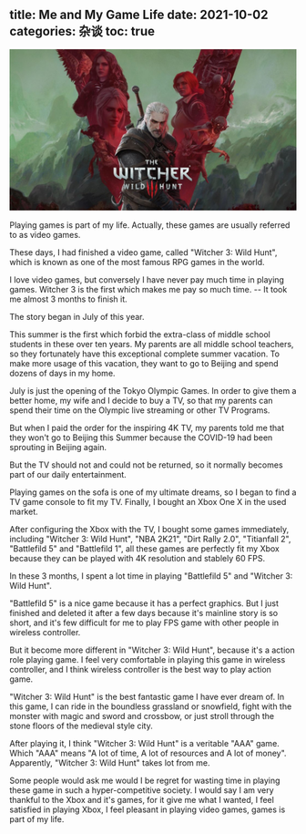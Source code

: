 title: Me and My Game Life
date: 2021-10-02
categories: 杂谈
toc: true
---

![Witcher](/uploads/persister-me-and-my-game-life-Witcher-2020-05-19_5ec3eb24973b8_vedmak-3-dikaia-okhota-geralt-tsiri-triss-iennifer-ciri-gera-1056x594.jpg)

Playing games is part of my life. Actually, these games are usually referred to as video games.

These days, I had finished a video game, called "Witcher 3: Wild Hunt", which is known as one of the most famous RPG games in the world.

I love video games, but conversely I have never pay much time in playing games. Witcher 3 is the first which makes me pay so much time. -- It took me almost 3 months to finish it.

The story began in July of this year.

This summer is the first which forbid the extra-class of middle school students in these over ten years. My parents are all middle school teachers, so they fortunately have this exceptional complete summer vacation. To make more usage of this vacation, they want to go to Beijing and spend dozens of days in my home.

July is just the opening of the Tokyo Olympic Games. In order to give them a better home, my wife and I decide to buy a TV, so that my parents can spend their time on the Olympic live streaming or other TV Programs.

But when I paid the order for the inspiring 4K TV, my parents told me that they won't go to Beijing this Summer because the COVID-19 had been sprouting in Beijing again.

But the TV should not and could not be returned, so it normally becomes part of our daily entertainment.

Playing games on the sofa is one of my ultimate dreams, so I began to find a TV game console to fit my TV. Finally, I bought an Xbox One X in the used market.

After configuring the Xbox with the TV,  I bought some games immediately, including "Witcher 3: Wild Hunt", "NBA 2K21", "Dirt Rally 2.0", "Titianfall 2", "Battlefild 5" and "Battlefild 1", all these games are perfectly fit my Xbox because they can be played with 4K resolution and stablely 60 FPS.

In these 3 months, I spent a lot time in playing "Battlefild 5" and "Witcher 3: Wild Hunt".

"Battlefild 5" is a nice game because it has a perfect graphics. But I just finished and deleted it after a few days because it's mainline story is so short, and it's few difficult for me to play FPS game with other people in wireless controller.

But it become more different in "Witcher 3: Wild Hunt", because it's a action role playing game. I feel very comfortable in playing this game in wireless controller, and I think wireless controller is the best way to play action game.

"Witcher 3: Wild Hunt" is the best fantastic game I have ever dream of. In this game, I can ride in the boundless grassland or snowfield, fight with the monster with magic and sword and crossbow, or just stroll through the stone floors of the medieval style city.

After playing it, I think "Witcher 3: Wild Hunt" is a veritable "AAA" game. Which "AAA" means "A lot of time, A lot of resources and A lot of money". Apparently, "Witcher 3: Wild Hunt" takes lot from me.

Some people would ask me would I be regret for wasting time in playing these game in such a hyper-competitive society. I would say I am very thankful to the Xbox and it's games, for it give me what I wanted, I feel satisfied in playing Xbox, I feel pleasant in playing video games, games is part of my life.